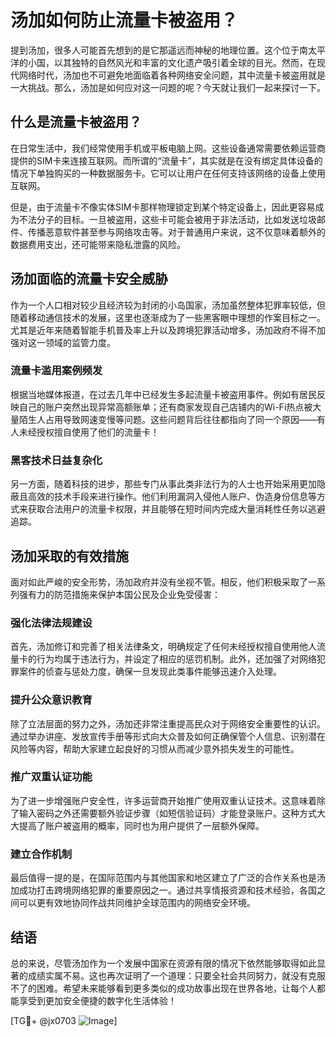 # 汤加如何防止流量卡被盗用？

提到汤加，很多人可能首先想到的是它那遥远而神秘的地理位置。这个位于南太平洋的小国，以其独特的自然风光和丰富的文化遗产吸引着全球的目光。然而，在现代网络时代，汤加也不可避免地面临着各种网络安全问题，其中流量卡被盗用就是一大挑战。那么，汤加是如何应对这一问题的呢？今天就让我们一起来探讨一下。

## 什么是流量卡被盗用？

在日常生活中，我们经常使用手机或平板电脑上网。这些设备通常需要依赖运营商提供的SIM卡来连接互联网。而所谓的“流量卡”，其实就是在没有绑定具体设备的情况下单独购买的一种数据服务卡。它可以让用户在任何支持该网络的设备上使用互联网。

但是，由于流量卡不像实体SIM卡那样物理锁定到某个特定设备上，因此更容易成为不法分子的目标。一旦被盗用，这些卡可能会被用于非法活动，比如发送垃圾邮件、传播恶意软件甚至参与网络攻击等。对于普通用户来说，这不仅意味着额外的数据费用支出，还可能带来隐私泄露的风险。

## 汤加面临的流量卡安全威胁

作为一个人口相对较少且经济较为封闭的小岛国家，汤加虽然整体犯罪率较低，但随着移动通信技术的发展，这里也逐渐成为了一些黑客眼中理想的作案目标之一。尤其是近年来随着智能手机普及率上升以及跨境犯罪活动增多，汤加政府不得不加强对这一领域的监管力度。

### 流量卡滥用案例频发

根据当地媒体报道，在过去几年中已经发生多起流量卡被盗用事件。例如有居民反映自己的账户突然出现异常高额账单；还有商家发现自己店铺内的Wi-Fi热点被大量陌生人占用导致网速变慢等问题。这些问题背后往往都指向了同一个原因——有人未经授权擅自使用了他们的流量卡！

### 黑客技术日益复杂化

另一方面，随着科技的进步，那些专门从事此类非法行为的人士也开始采用更加隐蔽且高效的技术手段来进行操作。他们利用漏洞入侵他人账户、伪造身份信息等方式来获取合法用户的流量卡权限，并且能够在短时间内完成大量消耗性任务以逃避追踪。

## 汤加采取的有效措施

面对如此严峻的安全形势，汤加政府并没有坐视不管。相反，他们积极采取了一系列强有力的防范措施来保护本国公民及企业免受侵害：

### 强化法律法规建设

首先，汤加修订和完善了相关法律条文，明确规定了任何未经授权擅自使用他人流量卡的行为均属于违法行为，并设定了相应的惩罚机制。此外，还加强了对网络犯罪案件的侦查与惩处力度，确保一旦发现此类事件能够迅速介入处理。

### 提升公众意识教育

除了立法层面的努力之外，汤加还非常注重提高民众对于网络安全重要性的认识。通过举办讲座、发放宣传手册等形式向大众普及如何正确保管个人信息、识别潜在风险等内容，帮助大家建立起良好的习惯从而减少意外损失发生的可能性。

### 推广双重认证功能

为了进一步增强账户安全性，许多运营商开始推广使用双重认证技术。这意味着除了输入密码之外还需要额外验证步骤（如短信验证码）才能登录账户。这种方式大大提高了账户被盗用的概率，同时也为用户提供了一层额外保障。

### 建立合作机制

最后值得一提的是，在国际范围内与其他国家和地区建立了广泛的合作关系也是汤加成功打击跨境网络犯罪的重要原因之一。通过共享情报资源和技术经验，各国之间可以更有效地协同作战共同维护全球范围内的网络安全环境。

## 结语

总的来说，尽管汤加作为一个发展中国家在资源有限的情况下依然能够取得如此显著的成绩实属不易。这也再次证明了一个道理：只要全社会共同努力，就没有克服不了的困难。希望未来能够看到更多类似的成功故事出现在世界各地，让每个人都能享受到更加安全便捷的数字化生活体验！

[TG💪+ @jx0703 ![Image](https://github.com/user-attachments/assets/dbca1d08-cadb-493c-b0ec-ad6f7a83f270)]